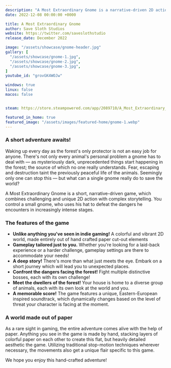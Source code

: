 ```yaml
---
description: "A Most Extraordinary Gnome is a narrative-driven 2D action game focused on unique boss battles."
date: 2022-12-08 00:00:00 +0000

title: A Most Extraordinary Gnome
author: Save Sloth Studios
website: https://twitter.com/saveslothstudio
release_date: December 2022

image: "/assets/showcase/gnome-header.jpg"
gallery: [
  "/assets/showcase/gnome-1.jpg",
  "/assets/showcase/gnome-2.jpg",
  "/assets/showcase/gnome-3.jpg",
]
youtube_id: "grovGK4WOJw"

windows: true
linux: false
macos: false


steam: https://store.steampowered.com/app/2089710/A_Most_Extraordinary_Gnome/

featured_in_home: true
featured_image: "/assets/images/featured-home/gnome-1.webp"
---
```


### A short adventure awaits!

Waking up every day as the forest's only protector is not an easy job for anyone. There's not only every animal's personal problem a gnome has to deal with — as mysteriously dark, unprecedented things start happening in the forest; the source of which no one really understands. Fear, escaping and destruction taint the previously peaceful life of the animals. Seemingly only one can stop this — but what can a single gnome really do to save the world?

A Most Extraordinary Gnome is a short, narrative-driven game, which combines challenging and unique 2D action with complex storytelling. You control a small gnome, who uses his hat to defeat the dangers he encounters in increasingly intense stages.

### The features of the game

- **Unlike anything you've seen in indie gaming!** A colorful and vibrant 2D world, made entirely out of hand crafted paper cut-out elements
- **Gameplay tailored just to you.** Whether you're looking for a laid-back experience or a harder challenge, gameplay settings are there to accommodate your needs!
- **A deep story!** There's more than what just meets the eye. Embark on a short journey which will lead you to unexpected places.
- **Confront the dangers facing the forest!** Fight multiple distinctive bosses, each with its own challenge!
- **Meet the dwellers of the forest!** Your house is home to a diverse group of animals, each with its own look at the world and you.
- **A memorable score!** The game features a unique, Eastern-European inspired soundtrack, which dynamically changes based on the level of threat your character is facing at the moment.

### A world made out of paper

As a rare sight in gaming, the entire adventure comes alive with the help of paper. Anything you see in the game is made by hand, stacking layers of colorful paper on each other to create this flat, but heavily detailed aesthetic the game. Utilizing traditional stop-motion techniques wherever necessary, the movements also get a unique flair specific to this game.

We hope you enjoy this hand-crafted adventure!
